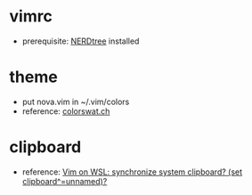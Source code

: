 # vimrc

- prerequisite: [NERDtree](https://github.com/preservim/nerdtree) installed

# theme

- put nova.vim in ~/.vim/colors
- reference: [colorswat.ch](https://colorswat.ch/vim)

# clipboard

- reference: [Vim on WSL: synchronize system clipboard? (set clipboard^=unnamed)?](https://vi.stackexchange.com/questions/12376/vim-on-wsl-synchronize-system-clipboard-set-clipboard-unnamed)
